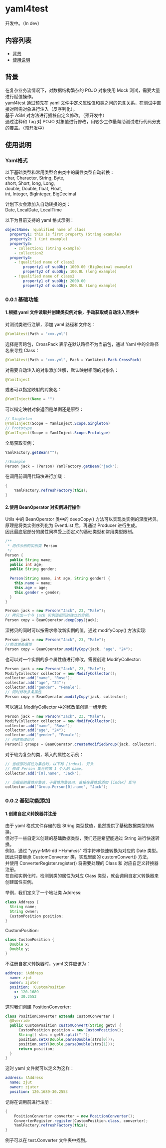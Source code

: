 # yaml4test
开发中。（In dev）
## 内容列表
- [背景](#背景)
- [使用说明](#使用说明)
## 背景
在复杂业务流情况下，对数据结构繁杂的 POJO 对象使用 Mock 测试，需要大量进行赋值操作。  
yaml4test 通过预先在 yaml 文件中定义属性值和类之间的包含关系，在测试中直接对所需对象进行注入（反序列化）。  
基于 ASM 对方法进行插桩自定义修改。（预开发中）  
通过注释和 Tag 对 POJO 对象值进行修改，用较少工作量帮助测试进行代码分支的覆盖。（预开发中）  

## 使用说明
### Yaml格式
以下基础类型和常用类型会由类中的属性类型自动转换：  
char, Character, String, Byte,  
short, Short, long, Long,   
double, Double, float, Float,  
int, Integer, BigInteger, BigDecimal  

计划下次会添加入自动转换的类：  
Date, LocalDate, LocalTime  

以下为目前支持的 yaml 格式示例：  
```yaml
objectName: !qualified name of class
  property1: this is first property (String example)
  property2: 1 (int example)
  property3: 
    - collection1 (String example)
    - collection2
  property4:
    - !qualified name of class2
        property1 of subObj: 1000.00 (BigDecimal example)
        property2 of subObj: 100.0L (long example)
    - !qualified name of class2
        property1 of subObj: 2000.00
        property2 of subObj: 200.0L (Long example)
```
### 0.0.1 基础功能
#### 1.根据 yaml 文件读取并创建类实例对象，手动获取或自动注入至类中  
对测试类进行注解，添加 yaml 路径和文件名：  
```java
@Yaml4test(Path = "xxx.yml")
```
选择是否跨包，CrossPack 表示在默认路径不为当前包，通过 Yaml 中的全路径名来寻找 Class：
```java
@Yaml4test(Path = "xxx.yml", Pack = Yaml4test.Pack.CrossPack)
```
对需要自动注入的对象添加注解，默认映射相同的对象名：
```java
@YamlInject
```
或者可以指定映射的对象名：
```java
@YamlInject(Name = "")
```
可以指定映射对象返回是单例还是原型：
```java
// Singleton
@YamlInject(Scope = YamlInject.Scope.Singleton)
// Prototype
@YamlInject(Scope = YamlInject.Scope.Prototype)
```
全局获取实例：
```java
YamlFactory.getBean("");

//Example
Person jack = (Person) YamlFactory.getBean("jack");
```
在调用前调用代码块进行加载：
```java
{
    YamlFactory.refreshFactory(this);
}
```

#### 2.使用 BeanOperator 对实例进行操作  
Utils 中的 BeanOperator 类中的 deepCopy() 方法可以实现类实例的深度拷贝。  
原理是将类实例序列化为 EventList 后，再通过 Producer 进行生成。  
因此最底层部分的属性同样受上面定义的基础类型和常用类型限制。
```java
/**
 * 用作示例的实例类 Person
 */
Person {
  public String name;
  public int age;
  public String gender;
  
  Person(String name, int age, String gender) {
    this.name = name;
    this.age = age;
    this.gender = gender;
  }
}
```
```java
Person jack = new Person("Jack", 23, "Male");
// 拷贝出一个与 jack 实例值相同的独立的实例。
Person copy = BeanOperator.deepCopy(jack);
```
   
深拷贝的同时可以按需求修改新实例的值，通过 modifyCopy() 方法实现:  
```java
Person jack = new Person("Jack", 23, "Male");
//修改单条属性
Person copy = BeanOperator.modifyCopy(jack, "age", "24");
```
也可以对一个实例的多个属性值进行修改，需要创建 ModifyCollector:  
```java
Person jack = new Person("Jack", 23, "Male");
ModifyCollector collector = new ModifyCollector();
collector.add("name", "Rose");
collector.add("age", "24");
collector.add("gender", "Female");
// 同时修改多条属性
Person copy = BeanOperator.modifyCopy(jack, collector);
```
可以通过 ModifyCollector 中的修改值创建一组示例:  
```java
Person jack = new Person("Jack", 23, "Male");
ModifyCollector collector = new ModifyCollector();
collector.add("name", "Rose");
collector.add("age", "24");
collector.add("gender", "Female");
// 创建修改组合
Person[] groups = BeanOperator.createModifiedGroup(jack, collector);
```
对于较为复杂的类，填入的属性名示例：
```java
// 当根部的属性为集合时，以下标 [index]. 开头
// 修改 Person 集合的第 1 个人的 name。
collector.add("[0].name", "Jack");

// 当根部的属性非集合，子属性为集合时，直接在属性后添加 [index] 即可
collector.add("Group.Person[0].name", "Jack");
```
### 0.0.2 基础功能添加
#### 1.创建自定义转换器并注册
由于 yaml 格式文件存储的是 String 类型数值，虽然提供了基础数据类型的转换，  
但对于一些自定义创建的基础数据类型，我们还是希望能通过 String 进行快速转换。  
例如，通过 "yyyy-MM-dd HH:mm:ss" 将字符串快速转换为对应的 Date 类型。  
因此只要继承 CustomConverter 类，实现里面的 customConvert() 方法，  
并使用 ConverterRegister.register() 将需要处理的 Class 和 对应自定义转换器注册。  
在自动实例化时，检测到类的属性为对应 Class 类型，就会调用自定义转换器来创建属性实例。  
  
举例，我们定义了一个地址类 Address:
```java
class Address {
  String name;
  String owner;
  CustomPosition position;
}
```  
CustomPosition:
```java
class CustomPosition {
  Double x;
  Double y;
}
```
不注册自定义转换器时，yaml 文件应该为：
```yaml
address: !Address
  name: zjut
  owner: zjuter
  position: !CustomPosition
    x: 120.1689
    y: 30.2553
```
这时我们创建 PositionConverter:
```java
class PositionConverter extends CustomConverter {
  @Override
  public CustomPosition customConvert(String getV) {
      CustomPosition position = new CustomPosition();
      String[] strs = getV.split("-");
      position.setX(Double.parseDouble(strs[0]));
      position.setY(Double.parseDouble(strs[1]));
      return position;
  }
}
```
这时 yaml 文件就可以定义为这样：
```yaml
address: !Address
  name: zjut
  owner: zjuter
  position: 120.1689-30.2553
```
记得在调用前进行注册：
```java
{
    PositionConverter converter = new PositionConverter();
    ConverterRegister.register(CustomPosition.class, converter);
    YamlFactory.refreshFactory(this);
}
```
例子可以在 test.Converter 文件夹中找到。